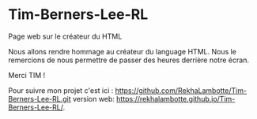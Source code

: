 # Tim-Berners-Lee-RL
Page web sur le créateur du HTML

Nous allons rendre hommage au créateur du language HTML. Nous le remercions de nous permettre de passer des heures derrière notre écran. 

Merci TIM !

Pour suivre mon projet c'est ici : https://github.com/RekhaLambotte/Tim-Berners-Lee-RL.git
version web: https://rekhalambotte.github.io/Tim-Berners-Lee-RL/.
